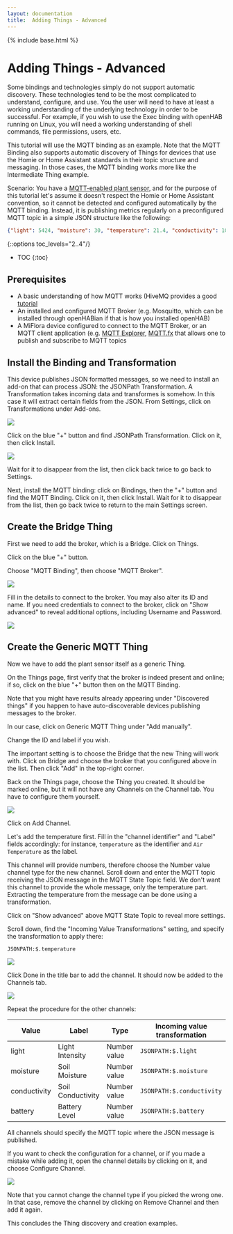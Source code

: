```yaml
---
layout: documentation
title:  Adding Things - Advanced
---
```


{% include base.html %}

# Adding Things - Advanced

Some bindings and technologies simply do not support automatic discovery.
These technologies tend to be the most complicated to understand, configure, and use.
You the user will need to have at least a working understanding of the underlying technology in order to be successful.
For example, if you wish to use the Exec binding with openHAB running on Linux, you will need a working understanding of shell commands, file permissions, users, etc.

This tutorial will use the MQTT binding as an example.
Note that the MQTT Binding also supports automatic discovery of Things for devices that use the Homie or Home Assistant standards in their topic structure and messaging.
In those cases, the MQTT binding works more like the Intermediate Thing example.

Scenario: You have a [MQTT-enabled plant sensor](https://github.com/ThomDietrich/miflora-mqtt-daemon), and for the purpose of this tutorial let's assume it doesn't respect the Homie or Home Assistant convention, so it cannot be detected and configured automatically by the MQTT binding.
Instead, it is publishing metrics regularly on a preconfigured MQTT topic in a simple JSON structure like the following:

```json
{"light": 5424, "moisture": 30, "temperature": 21.4, "conductivity": 1020, "battery": 100}
```

{::options toc_levels="2..4"/}

- TOC
{:toc}

## Prerequisites

- A basic understanding of how MQTT works (HiveMQ provides a good [tutorial](https://www.hivemq.com/blog/mqtt-essentials-part-3-client-broker-connection-establishment/)
- An installed and configured MQTT Broker (e.g. Mosquitto, which can be installed through openHABian if that is how you installed openHAB)
- A MiFlora device configured to connect to the MQTT Broker, or an MQTT client application (e.g. [MQTT Explorer](https://mqtt-explorer.com/), [MQTT.fx](http://mqttfx.org/) that allows one to publish and subscribe to MQTT topics

## Install the Binding and Transformation

This device publishes JSON formatted messages, so we need to install an add-on that can process JSON: the JSONPath Transformation.
A Transformation takes incoming data and transformes is somehow.
In this case it will extract certain fields from the JSON.
From Settings, click on Transformations under Add-ons.

![](images/choose_transformation.png)

Click on the blue "+" button and find JSONPath Transformation.
Click on it, then click Install.

![](images/install_jsonpath.png)

Wait for it to disappear from the list, then click back twice to go back to Settings.

Next, install the MQTT binding: click on Bindings, then the "+" button and find the MQTT Binding.
Click on it, then click Install.
Wait for it to disappear from the list, then go back twice to return to the main Settings screen.

## Create the Bridge Thing

First we need to add the broker, which is a Bridge.
Click on Things.

Click on the blue "+" button.

Choose "MQTT Binding", then choose "MQTT Broker".

![](images/mqtt_things.png)

Fill in the details to connect to the broker.
You may also alter its ID and name.
If you need credentials to connect to the broker, click on "Show advanced" to reveal additional options, including Username and Password.

![](images/mqtt_bridge_config.png)

## Create the Generic MQTT Thing

Now we have to add the plant sensor itself as a generic Thing.

On the Things page, first verify that the broker is indeed present and online; if so, click on the blue "+" button then on the MQTT Binding.

Note that you might have results already appearing under "Discovered things" if you happen to have auto-discoverable devices publishing messages to the broker.

In our case, click on Generic MQTT Thing under "Add manually".

Change the ID and label if you wish.

The important setting is to choose the Bridge that the new Thing will work with.
Click on Bridge and choose the broker that you configured above in the list.
Then click "Add" in the top-right corner.

Back on the Things page, choose the Thing you created.
It should be marked online, but it will not have any Channels on the Channel tab.
You have to configure them yourself.

![](images/mqtt_generic_thing.png)

Click on Add Channel.

Let's add the temperature first.
Fill in the "channel identifier" and "Label" fields accordingly: for instance, `temperature` as the identifier and `Air Temperature` as the label.

This channel will provide numbers, therefore choose the Number value channel type for the new channel.
Scroll down and enter the MQTT topic receiving the JSON message in the MQTT State Topic field.
We don't want this channel to provide the whole message, only the temperature part.
Extracting the temperature from the message can be done using a transformation.

Click on "Show advanced" above MQTT State Topic to reveal more settings.

Scroll down, find the "Incoming Value Transformations" setting, and specify the transformation to apply there:

```
JSONPATH:$.temperature
```

![](images/mqtt_temp_channel.png)

Click Done in the title bar to add the channel.
It should now be added to the Channels tab.

![](images/mqtt_temp_channel_created.png)

Repeat the procedure for the other channels:

Value | Label | Type | Incoming value transformation
-|-|-|-
light | Light Intensity | Number value | `JSONPATH:$.light`
moisture | Soil Moisture | Number value | `JSONPATH:$.moisture`
conductivity | Soil Conductivity | Number value | `JSONPATH:$.conductivity`
battery | Battery Level | Number value | `JSONPATH:$.battery`

All channels should specify the MQTT topic where the JSON message is published.

If you want to check the configuration for a channel, or if you made a mistake while adding it, open the channel details by clicking on it, and choose Configure Channel.

![](images/mqtt_config_channel.png)

Note that you cannot change the channel type if you picked the wrong one.
In that case, remove the channel by clicking on Remove Channel and then add it again.

This concludes the Thing discovery and creation examples.
